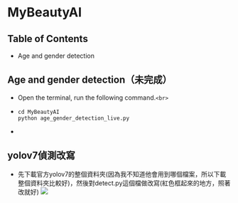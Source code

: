 # MyBeautyAI

## Table of Contents

- Age and gender detection

## Age and gender detection（未完成）

- Open the terminal, run the following command.`<br>`
- ```
  cd MyBeautyAI
  python age_gender_detection_live.py
  ```
-

## yolov7偵測改寫
- 先下載官方yolov7的整個資料夾(因為我不知道他會用到哪個檔案，所以下載整個資料夾比較好)，然後對detect.py這個檔做改寫(紅色框起來的地方，照著改就好)
![](tempsnip.png)

